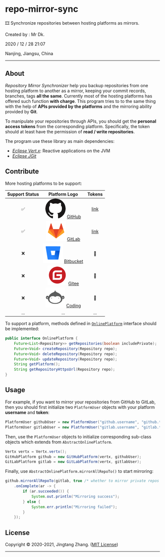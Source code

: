 # repo-mirror-sync

🎞️ Synchronize repositories between hosting platforms as mirrors.

Created by : Mr Dk.

2020 / 12 / 28 21:07

Nanjing, Jiangsu, China

---

## About

*Repository Mirror Synchronizer* help you backup repositories from one hosting platform to another as a mirror, keeping your commit records, branches, tags **all the same**. Currently most of the hosting platforms has offered such function **with charge**. This program tries to to the same thing with the help of **APIs provided by the platforms** and the mirroring ability provided by **Git**.

To manipulate your repositories through APIs, you should get the **personal access tokens** from the corresponding platform. Specifically, the token should at least have the permission of **read / write repositories**.

The program use these library as main dependencies:

* [*Eclipse Vert.x*](https://vertx.io/): Reactive applications on the JVM
* [*Eclipse JGit*](https://www.eclipse.org/jgit/)

## Contribute

More hosting platforms to be support:

| Support Status |                        Platform Logo                         |                           Tokens                            |
| :------------: | :----------------------------------------------------------: | :---------------------------------------------------------: |
|       ✅        |   ![github](docs/github.png) [GitHub](https://github.com/)   |         [link](https://github.com/settings/tokens)          |
|       ✅        |   ![gitlab](docs/gitlab.png) [GitLab](https://gitlab.com/)   | [link](https://gitlab.com/-/profile/personal_access_tokens) |
|       ❌        | ![bitbucket](docs/bitbucket.png) [Bitbucket](https://bitbucket.org/) |                              🚧                              |
|       ❌        |     ![gitee](docs/gitee.png) [Gitee](https://gitee.com/)     |                              🚧                              |
|       ❌        |   ![coding](docs/coding.png) [Coding](https://coding.net/)   |                              🚧                              |
|      ...       |                             ...                              |                             ...                             |

To support a platform, methods defined in [`OnlinePlatform`](src/main/java/iot/zjt/platform/OnlinePlatform.java) interface should be implemented: 

```java
public interface OnlinePlatform {
    Future<List<Repository>> getRepositories(boolean includePrivate);
    Future<Void> createRepository(Repository repo);
    Future<Void> deleteRepository(Repository repo);
    Future<Void> updateRepository(Repository repo);
    String getPlatform();
    String getRepositoryHttpsUrl(Repository repo);
}
```

## Usage

For example, if you want to mirror your repositories from GitHub to GitLab, then you should first initialize two `PlatformUser` objects with your platform **username** and **token**:

```java
PlatformUser githubUser = new PlatformUser("github.username", "github.token");
PlatformUser gitlabUser = new PlatformUser("gitlab.username", "gitlab.token");
```

Then, use the `PlatformUser` objects to initialize corresponding sub-class objects which extends from `AbstractOnlinePlatform`.

```java
Vertx vertx = Vertx.vertx();
GitHubPlatform github = new GitHubPlatform(vertx, githubUser);
GitLabPlatform gitlab = new GitLabPlatform(vertx, gitlabUser);
```

Finally, use `AbstractOnlinePlatform.mirrorAllRepoTo()` to start mirroring:

```java
github.mirrorAllRepoTo(gitlab, true /* whether to mirror private repos */)
    .onComplete(ar -> {
        if (ar.succeeded()) {
            System.out.println("Mirroring success");
        } else {
            System.err.println("Mirroring failed");
        }
    });
```

## License

Copyright © 2020-2021, Jingtang Zhang. ([MIT License](LICENSE))

---

